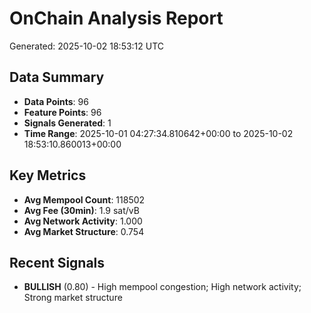# OnChain Analysis Report
Generated: 2025-10-02 18:53:12 UTC

## Data Summary
- **Data Points**: 96
- **Feature Points**: 96
- **Signals Generated**: 1
- **Time Range**: 2025-10-01 04:27:34.810642+00:00 to 2025-10-02 18:53:10.860013+00:00

## Key Metrics
- **Avg Mempool Count**: 118502
- **Avg Fee (30min)**: 1.9 sat/vB
- **Avg Network Activity**: 1.000
- **Avg Market Structure**: 0.754

## Recent Signals
- **BULLISH** (0.80) - High mempool congestion; High network activity; Strong market structure
